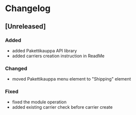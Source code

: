# Changelog

## [Unreleased]
### Added
- added Pakettikauppa API library
- added carriers creation instruction in ReadMe

### Changed
- moved Pakettikauppa menu element to "Shipping" element

### Fixed
- fixed the module operation
- added existing carrier check before carrier create
